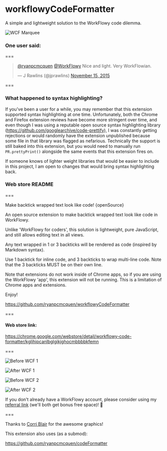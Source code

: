 # workflowyCodeFormatter

A simple and lightweight solution to the WorkFlowy code dilemma.

![WCF Marquee](https://raw.githubusercontent.com/ryanpcmcquen/workflowyCodeFormatter/master/wcf_marquee.png)

### One user said:

===

<blockquote class="twitter-tweet" data-conversation="none" lang="en"><p lang="en" dir="ltr"><a href="https://twitter.com/ryanpcmcquen">@ryanpcmcquen</a> <a href="https://twitter.com/WorkFlowy">@WorkFlowy</a> Nice and light. Very WorkFlowian.</p>&mdash; J Rawlins (@jprawlins) <a href="https://twitter.com/jprawlins/status/665998935643656192">November 15, 2015</a></blockquote>
<script async src="//platform.twitter.com/widgets.js" charset="utf-8"></script>
===

### What happened to syntax highlighting?

If you've been a user for a while, you may remember that this extension supported syntax highlighting at one time. Unfortunately, both the Chrome and Firefox extension reviews have become more stringent over time, and even though I was using a reputable open source syntax highlighting library (https://github.com/googlearchive/code-prettify), I was constantly getting rejections or would randomly have the extension unpublished because some file in that library was flagged as nefarious. Technically the support is still baked into this extension, but you would need to manually run `PR.prettyPrint()` alongside the same events that this extension fires on.

If someone knows of lighter weight libraries that would be easier to include in this project, I am open to changes that would bring syntax highlighting back.

### Web store README

===

Make backtick wrapped text look like code! {openSource}

An open source extension to make backtick wrapped text look like code in WorkFlowy.

Unlike 'WorkFlowy for coders', this solution is lightweight, pure JavaScript, and still allows editing text in all views.

Any text wrapped in 1 or 3 backticks will be rendered as code (inspired by Markdown syntax).

Use 1 backtick for inline code, and 3 backticks to wrap multi-line code. Note that the 3 backticks MUST be on their own line.

Note that extensions do not work inside of Chrome apps, so if you are using the WorkFlowy 'app', this extension will not be running. This is a limitation of Chrome apps and extensions.

Enjoy!

https://github.com/ryanpcmcquen/workflowyCodeFormatter

===

#### Web store link:

https://chrome.google.com/webstore/detail/workflowy-code-formatter/kglihipcanlbglgikjghocmbbbbkfemn

===

![Before WCF 1](https://raw.githubusercontent.com/ryanpcmcquen/workflowyCodeFormatter/master/before_WCF__1.jpg)

![After WCF 1](https://raw.githubusercontent.com/ryanpcmcquen/workflowyCodeFormatter/master/after_WCF__1.jpg)

![Before WCF 2](https://raw.githubusercontent.com/ryanpcmcquen/workflowyCodeFormatter/master/before_WCF__2.jpg)

![After WCF 2](https://raw.githubusercontent.com/ryanpcmcquen/workflowyCodeFormatter/master/after_WCF__2.jpg)

If you don't already have a WorkFlowy account, please consider using my [referral link](https://workflowy.com/invite/32bf69e5.lnx) (we'll both get bonus free space)! :tada:

===

Thanks to [Corri Blair](http://www.corriblair.com/) for the awesome graphics!

This extension also uses (as a submod):

https://github.com/ryanpcmcquen/codeFormatter

